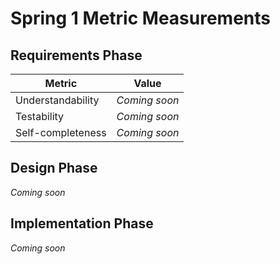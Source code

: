 # Spring 1 Metric Measurements

## Requirements Phase

Metric | Value
--- | ---
Understandability | *Coming soon*
Testability | *Coming soon*
Self-completeness | *Coming soon*

## Design Phase

*Coming soon*

## Implementation Phase

*Coming soon*